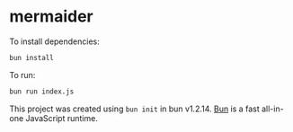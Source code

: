 # mermaider

To install dependencies:

```bash
bun install
```

To run:

```bash
bun run index.js
```

This project was created using `bun init` in bun v1.2.14. [Bun](https://bun.sh) is a fast all-in-one JavaScript runtime.
